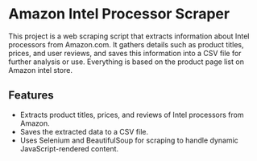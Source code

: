 # Amazon Intel Processor Scraper

This project is a web scraping script that extracts information about Intel processors from Amazon.com. It gathers details such as product titles, prices, and user reviews, and saves this information into a CSV file for further analysis or use. Everything is based on the product page list on Amazon intel store.

## Features

- Extracts product titles, prices, and reviews of Intel processors from Amazon.
- Saves the extracted data to a CSV file.
- Uses Selenium and BeautifulSoup for scraping to handle dynamic JavaScript-rendered content.
